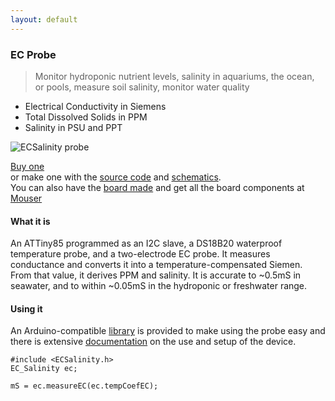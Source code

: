 ```yaml
---
layout: default
---
```


### EC Probe

>Monitor hydroponic nutrient levels, salinity in aquariums, the ocean,
or pools, measure soil salinity, monitor water quality
* Electrical Conductivity in Siemens
* Total Dissolved Solids in PPM
* Salinity in PSU and PPT

![ECSalinity probe](/images/ECSalinity.png)

[Buy one](http://www.tindie.com)    
or make one with the [source code](https://www.github.com/u-fire/ec-salinity-probe) and [schematics](https://upverter.com/justind000/19cb71ec38391a95/EC-Salinity-Probe/).  
You can also have the [board made](http://dirtypcbs.com/store/user/manage/ey20/ECSalinity_rev1.zip)
and get all the board components at [Mouser](http://www.mouser.com/ProjectManager/ProjectDetail.aspx?AccessID=02223dd686)

#### What it is
An ATTiny85 programmed as an I2C slave, a DS18B20 waterproof temperature probe, and a two-electrode EC probe. It measures conductance and converts it into a temperature-compensated Siemen. From that value, it derives PPM and salinity. It is accurate to ~0.5mS in seawater, and to within ~0.05mS in the hydroponic or freshwater range.

#### Using it
An Arduino-compatible [library](https://github.com/u-fire/ECSalinity) is provided to make using the probe easy and there is extensive [documentation](http://ufire.co/ECSalinity/) on the use and setup of the device.

~~~
#include <ECSalinity.h>
EC_Salinity ec;

mS = ec.measureEC(ec.tempCoefEC);
~~~
